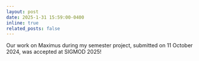 ```yaml
---
layout: post
date: 2025-1-31 15:59:00-0400
inline: true
related_posts: false
---
```


Our work on Maximus during my semester project, submitted on 11 October 2024, was accepted at SIGMOD 2025!
